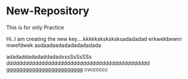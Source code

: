 New-Repository
==============

This is for only Practice

Hi..I am creating the new key....kkkkksksksksksadadadad   erkwekbewnr mwefdwek
asdaadaadadadadadadada

adadaddadadaddadadxxsSsSsSSs
ddddddddddddddddddddddddddddddddddddddddddddd
gggggggggggggggggggggggg
cvcccccc